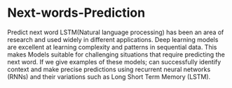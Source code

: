 # Next-words-Prediction
Predict next word LSTM(Natural language processing) has been an area of research and used widely in different applications. 
Deep learning models are excellent at learning complexity and patterns in sequential data. This makes Models suitable for challenging situations that require predicting the next word. 
If we give examples of these models; can successfully identify context and make precise predictions using recurrent neural networks (RNNs) and their variations such as Long Short Term Memory (LSTM).
